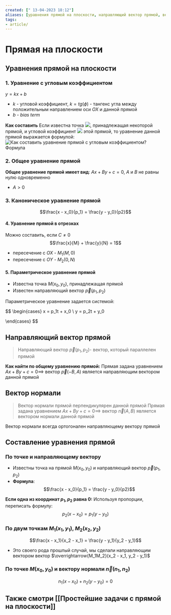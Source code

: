 ```yaml
---
created: [" 13-04-2023 18:12"]
aliases: [уравнения прямой на плоскости, направляющий вектор прямой, вектор нормали, составление уравнения к прямой]
tags:
- article/
---
```


# Прямая на плоскости

## Уравнения прямой на плоскости

### 1. Уравнение с угловым коэффициентом
$y=kx+b$
- $k$ - угловой коэффициент, $k=tg(\phi)$ - тангенс угла между положительным направлением оси $OX$ и данной прямой
- $b$ - *bias term*

**Как составить**
Если известна точка ![](http://mathprofi.ru/d/uravnenie_pryamoi_na_ploskosti_clip_image074.gif), принадлежащая некоторой прямой, и угловой коэффициент ![](http://mathprofi.ru/d/uravnenie_pryamoi_na_ploskosti_clip_image004_0000.gif) этой прямой, то уравнение данной прямой выражается формулой:
![Как составить уравнение прямой с угловым коэффициентом? Формула](http://mathprofi.ru/d/uravnenie_pryamoi_na_ploskosti_clip_image077.gif)
### 2. Общее уравнение прямой 
**Общее уравнение прямой имеет вид**: $Ax+By+c=0$, $A$ и $B$ не равны нулю одновременно

* $A>0$

### 3. Каноническое уравнение прямой
$$\frac{x - x_0}{p_1} = \frac{y - y_0}{p2}$$

#### 4. Уравнение прямой в отрезках
Можно составить, если $C\ne0$
$$\frac{x}{M} + \frac{y}{N} = 1$$

- пересечение с $OX$ - $M_1(M, 0)$
- пересечение с $OY$ - $M_2(0, N)$

#### 5. Параметрическое уравнение прямой
- Известна точка $M(x_0, y_0)$, принадлежащая прямой
- Известен направляющий вектор $\vec{p}(p_1, p_2)$

Параметрическое уравнение задается системой:

$$
\begin{cases} 
x = p_1t + x_0 \\ 
y = p_2t + y_0

\end{cases}
$$


## Направляющий вектор прямой
> Направляющий вектор $\vec{p}(p_1, p_2)$- вектор, который параллелен прямой

**Как найти по общему уравнению прямой:**
Прямая задана уравнением $Ax+By+c=0 \implies$ вектор $\vec{p}(-B, A)$ является направляющим вектором данной прямой

## Вектор нормали
> Вектор нормали прямой перпендикулярен данной прямой
Прямая задана уравнением $Ax+By+c=0 \implies$ вектор $\vec{n}(A, B)$ является вектором нормали данной прямой

Вектор нормали всегда ортогонален направляющему вектору прямой


## Составление уравнения прямой
### По точке и направляющему вектору
- Известны точка на прямой $M(x_0, y_0)$ и направляющий вектор $\vec{p}(p_1, p_2)$
- **Формула**:
$$\frac{x - x_0}{p_1} = \frac{y - y_0}{p2}$$

**Если одна из координат $p_1, p_2$ равна 0:**
Используя пропорции, переписать формулу:
$$p_2(x - x_0) = p_1(y - y_0)$$

### По двум точкам $M_1(x_1, y_1)$, $M_2(x_2, y_2)$
$$\frac{x - x_1}{x_2 - x_1} = \frac{y - y_1}{y_2 - y_1}$$

- Это своего рода прошлый случай, мы сделали направляющим вектором вектор $\overrightarrow{M_1M_2}(x_2 - x_1, y_2 - y_1)$

### По точке $M(x_0, y_0)$ и вектору нормали $\vec{n}(n_1, n_2)$

$$n_1(x - x_0) + n_2(y - y_0) = 0$$


## Также смотри [[Простейшие задачи с прямой на плоскости]]